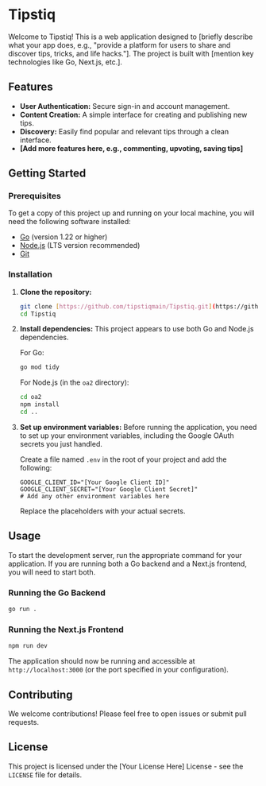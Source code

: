 # Tipstiq

Welcome to Tipstiq! This is a web application designed to [briefly describe what your app does, e.g., "provide a platform for users to share and discover tips, tricks, and life hacks."]. The project is built with [mention key technologies like Go, Next.js, etc.].

## Features

-   **User Authentication:** Secure sign-in and account management.
-   **Content Creation:** A simple interface for creating and publishing new tips.
-   **Discovery:** Easily find popular and relevant tips through a clean interface.
-   **[Add more features here, e.g., commenting, upvoting, saving tips]**

## Getting Started

### Prerequisites

To get a copy of this project up and running on your local machine, you will need the following software installed:

-   [Go](https://go.dev/doc/install) (version 1.22 or higher)
-   [Node.js](https://nodejs.org/en/download/) (LTS version recommended)
-   [Git](https://git-scm.com/book/en/v2/Getting-Started-Installing-Git)

### Installation

1.  **Clone the repository:**
    ```bash
    git clone [https://github.com/tipstiqmain/Tipstiq.git](https://github.com/tipstiqmain/Tipstiq.git)
    cd Tipstiq
    ```

2.  **Install dependencies:**
    This project appears to use both Go and Node.js dependencies.

    For Go:
    ```bash
    go mod tidy
    ```

    For Node.js (in the `oa2` directory):
    ```bash
    cd oa2
    npm install
    cd ..
    ```

3.  **Set up environment variables:**
    Before running the application, you need to set up your environment variables, including the Google OAuth secrets you just handled.

    Create a file named `.env` in the root of your project and add the following:
    ```
    GOOGLE_CLIENT_ID="[Your Google Client ID]"
    GOOGLE_CLIENT_SECRET="[Your Google Client Secret]"
    # Add any other environment variables here
    ```

    Replace the placeholders with your actual secrets.

## Usage

To start the development server, run the appropriate command for your application. If you are running both a Go backend and a Next.js frontend, you will need to start both.

### Running the Go Backend

```bash
go run .
```

### Running the Next.js Frontend

```bash
npm run dev
```

The application should now be running and accessible at `http://localhost:3000` (or the port specified in your configuration).

## Contributing

We welcome contributions! Please feel free to open issues or submit pull requests.

## License

This project is licensed under the [Your License Here] License - see the `LICENSE` file for details.
